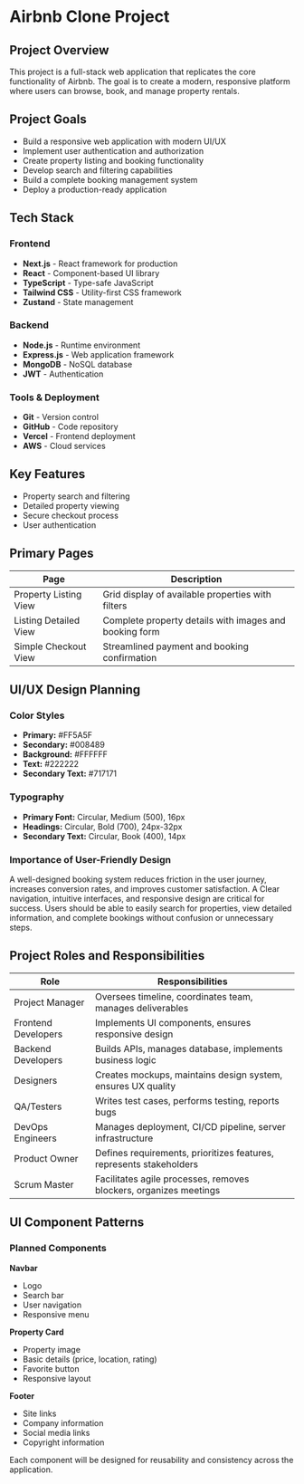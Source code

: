# Airbnb Clone Project

## Project Overview
This project is a full-stack web application that replicates the core functionality of Airbnb. The goal is to create a modern, responsive platform where users can browse, book, and manage property rentals.

## Project Goals
- Build a responsive web application with modern UI/UX
- Implement user authentication and authorization
- Create property listing and booking functionality
- Develop search and filtering capabilities
- Build a complete booking management system
- Deploy a production-ready application

## Tech Stack

### Frontend
- **Next.js** - React framework for production
- **React** - Component-based UI library
- **TypeScript** - Type-safe JavaScript
- **Tailwind CSS** - Utility-first CSS framework
- **Zustand** - State management

### Backend
- **Node.js** - Runtime environment
- **Express.js** - Web application framework
- **MongoDB** - NoSQL database
- **JWT** - Authentication

### Tools & Deployment
- **Git** - Version control
- **GitHub** - Code repository
- **Vercel** - Frontend deployment
- **AWS** - Cloud services

## Key Features
- Property search and filtering
- Detailed property viewing
- Secure checkout process
- User authentication

## Primary Pages

| Page | Description |
|------|-------------|
| Property Listing View | Grid display of available properties with filters |
| Listing Detailed View | Complete property details with images and booking form |
| Simple Checkout View | Streamlined payment and booking confirmation |

## UI/UX Design Planning

### Color Styles
- **Primary:** #FF5A5F
- **Secondary:** #008489
- **Background:** #FFFFFF
- **Text:** #222222
- **Secondary Text:** #717171

### Typography
- **Primary Font:** Circular, Medium (500), 16px
- **Headings:** Circular, Bold (700), 24px-32px
- **Secondary Text:** Circular, Book (400), 14px

### Importance of User-Friendly Design
A well-designed booking system reduces friction in the user journey, increases conversion rates, and improves customer satisfaction. A Clear navigation, intuitive interfaces, and responsive design are critical for success. Users should be able to easily search for properties, view detailed information, and complete bookings without confusion or unnecessary steps.

## Project Roles and Responsibilities

| Role | Responsibilities |
|------|------------------|
| Project Manager | Oversees timeline, coordinates team, manages deliverables |
| Frontend Developers | Implements UI components, ensures responsive design |
| Backend Developers | Builds APIs, manages database, implements business logic |
| Designers | Creates mockups, maintains design system, ensures UX quality |
| QA/Testers | Writes test cases, performs testing, reports bugs |
| DevOps Engineers | Manages deployment, CI/CD pipeline, server infrastructure |
| Product Owner | Defines requirements, prioritizes features, represents stakeholders |
| Scrum Master | Facilitates agile processes, removes blockers, organizes meetings |

## UI Component Patterns

### Planned Components

**Navbar**
- Logo
- Search bar
- User navigation
- Responsive menu

**Property Card**
- Property image
- Basic details (price, location, rating)
- Favorite button
- Responsive layout

**Footer**
- Site links
- Company information
- Social media links
- Copyright information

Each component will be designed for reusability and consistency across the application.

